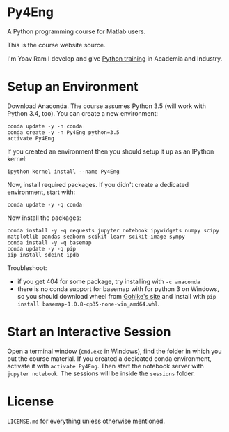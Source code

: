 # Py4Eng

A Python programming course for Matlab users.

This is the course website source.

I'm Yoav Ram I develop and give [Python training](http://python.yoavram.com) in Academia and Industry.

# Setup an Environment

Download Anaconda. The course assumes Python 3.5 (will work with Python 3.4, too). 
You can create a new environment:

```
conda update -y -n conda
conda create -y -n Py4Eng python=3.5
activate Py4Eng
```

If you created an environment then you should setup it up as an IPython kernel:

```
ipython kernel install --name Py4Eng
```

Now, install required packages.
If you didn't create a dedicated environment, start with:

```
conda update -y -q conda
```

Now install the packages:

```
conda install -y -q requests jupyter notebook ipywidgets numpy scipy matplotlib pandas seaborn scikit-learn scikit-image sympy 
conda install -y -q basemap 
conda update -y -q pip
pip install sdeint ipdb
```

Troubleshoot: 
- if you get 404 for some package, try installing with `-c anaconda`
- there is no conda support for basemap with for python 3 on Windows, so you should download wheel from [Gohlke's site](http://www.lfd.uci.edu/~gohlke/pythonlibs/#basemap) and install with `pip install basemap-1.0.8-cp35-none-win_amd64.whl`.

# Start an Interactive Session

Open a terminal window (`cmd.exe` in Windows), find the folder in which you put the course material.
If you created a dedicated conda environment, activate it with `activate Py4Eng`. 
Then start the notebook server with `jupyter notebook`. The sessions will be inside the `sessions` folder.

# License

`LICENSE.md` for everything unless otherwise mentioned.
